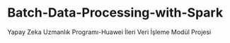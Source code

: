 # Batch-Data-Processing-with-Spark
Yapay Zeka Uzmanlık Programı-Huawei İleri Veri İşleme Modül Projesi
